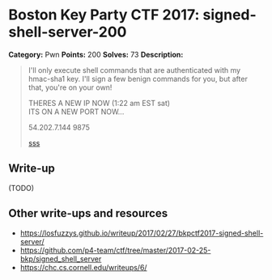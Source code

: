 # Boston Key Party CTF 2017: signed-shell-server-200

**Category:** Pwn
**Points:** 200
**Solves:** 73
**Description:**

> I'll only execute shell commands that are authenticated with my hmac-sha1 key.
> I'll sign a few benign commands for you, but after that, you're on your own!
>
> THERES A NEW IP NOW (1:22 am EST sat)<br>
> ITS ON A NEW PORT NOW...
>
> 54.202.7.144 9875
>
> [sss](http://ctf.bostonkey.party/files/1cc48560a404497617d529d25df9bbef/sss)

## Write-up

(TODO)

## Other write-ups and resources

* <https://losfuzzys.github.io/writeup/2017/02/27/bkpctf2017-signed-shell-server/>
* <https://github.com/p4-team/ctf/tree/master/2017-02-25-bkp/signed_shell_server>
* <https://chc.cs.cornell.edu/writeups/6/>
